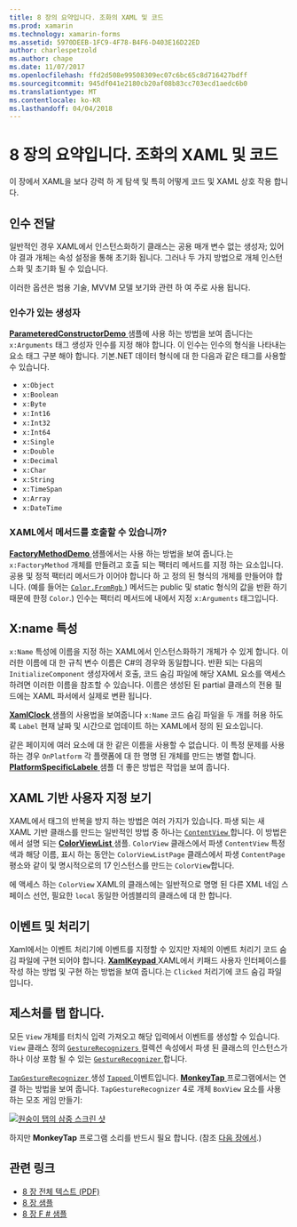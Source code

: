 ```yaml
---
title: 8 장의 요약입니다. 조화의 XAML 및 코드
ms.prod: xamarin
ms.technology: xamarin-forms
ms.assetid: 5970DEEB-1FC9-4F78-B4F6-D403E16D22ED
author: charlespetzold
ms.author: chape
ms.date: 11/07/2017
ms.openlocfilehash: ffd2d508e99508309ec07c6bc65c8d716427bdff
ms.sourcegitcommit: 945df041e2180cb20af08b83cc703ecd1aedc6b0
ms.translationtype: MT
ms.contentlocale: ko-KR
ms.lasthandoff: 04/04/2018
---
```

# <a name="summary-of-chapter-8-code-and-xaml-in-harmony"></a>8 장의 요약입니다. 조화의 XAML 및 코드

이 장에서 XAML을 보다 강력 하 게 탐색 및 특히 어떻게 코드 및 XAML 상호 작용 합니다.

## <a name="passing-arguments"></a>인수 전달

일반적인 경우 XAML에서 인스턴스화하기 클래스는 공용 매개 변수 없는 생성자; 있어야 결과 개체는 속성 설정을 통해 초기화 됩니다. 그러나 두 가지 방법으로 개체 인스턴스화 및 초기화 될 수 있습니다.

이러한 옵션은 범용 기술, MVVM 모델 보기와 관련 하 여 주로 사용 됩니다.

### <a name="constructors-with-arguments"></a>인수가 있는 생성자

[ **ParameteredConstructorDemo** ](https://github.com/xamarin/xamarin-forms-book-samples/tree/master/Chapter08/ParameteredConstructorDemo) 샘플에 사용 하는 방법을 보여 줍니다는 `x:Arguments` 태그 생성자 인수를 지정 해야 합니다. 이 인수는 인수의 형식을 나타내는 요소 태그 구분 해야 합니다. 기본.NET 데이터 형식에 대 한 다음과 같은 태그를 사용할 수 있습니다.

- `x:Object`
- `x:Boolean`
- `x:Byte`
- `x:Int16`
- `x:Int32`
- `x:Int64`
- `x:Single`
- `x:Double`
- `x:Decimal`
- `x:Char`
- `x:String`
- `x:TimeSpan`
- `x:Array`
- `x:DateTime`

### <a name="can-i-call-methods-from-xaml"></a>XAML에서 메서드를 호출할 수 있습니까?

[ **FactoryMethodDemo** ](https://github.com/xamarin/xamarin-forms-book-samples/tree/master/Chapter08/FactoryMethodDemo) 샘플에서는 사용 하는 방법을 보여 줍니다.는 `x:FactoryMethod` 개체를 만들려고 호출 되는 팩터리 메서드를 지정 하는 요소입니다. 공용 및 정적 팩터리 메서드가 이어야 합니다 하 고 정의 된 형식의 개체를 만들어야 합니다. (예를 들어는 [ `Color.FromRgb` ](https://developer.xamarin.com/api/member/Xamarin.Forms.Color.FromRgb/p/System.Double/System.Double/System.Double/)) 메서드는 public 및 static 형식의 값을 반환 하기 때문에 한정 `Color`.) 인수는 팩터리 메서드에 내에서 지정 `x:Arguments` 태그입니다.

## <a name="the-xname-attribute"></a>X:name 특성

`x:Name` 특성에 이름을 지정 하는 XAML에서 인스턴스화하기 개체가 수 있게 합니다. 이러한 이름에 대 한 규칙 변수 이름은 C#의 경우와 동일합니다. 반환 되는 다음의 `InitializeComponent` 생성자에서 호출, 코드 숨김 파일에 해당 XAML 요소를 액세스 하려면 이러한 이름을 참조할 수 있습니다. 이름은 생성된 된 partial 클래스의 전용 필드에는 XAML 파서에서 실제로 변환 됩니다.

[ **XamlClock** ](https://github.com/xamarin/xamarin-forms-book-samples/tree/master/Chapter08/XamlClock) 샘플의 사용법을 보여줍니다 `x:Name` 코드 숨김 파일을 두 개를 허용 하도록 `Label` 현재 날짜 및 시간으로 업데이트 하는 XAML에서 정의 된 요소입니다.

같은 페이지에 여러 요소에 대 한 같은 이름을 사용할 수 없습니다. 이 특정 문제를 사용 하는 경우 `OnPlatform` 각 플랫폼에 대 한 명명 된 개체를 만드는 병렬 합니다. [ **PlatformSpecificLabele** ](https://github.com/xamarin/xamarin-forms-book-samples/tree/master/Chapter08/PlatformSpecificLabels) 샘플 더 좋은 방법은 작업을 보여 줍니다.

## <a name="custom-xaml-based-views"></a>XAML 기반 사용자 지정 보기

XAML에서 태그의 반복을 방지 하는 방법은 여러 가지가 있습니다. 파생 되는 새 XAML 기반 클래스를 만드는 일반적인 방법 중 하나는 [ `ContentView` ](https://developer.xamarin.com/api/type/Xamarin.Forms.ContentView/)합니다. 이 방법은에서 설명 되는 [ **ColorViewList** ](https://github.com/xamarin/xamarin-forms-book-samples/tree/master/Chapter08/ColorViewList) 샘플. `ColorView` 클래스에서 파생 `ContentView` 특정 색과 해당 이름, 표시 하는 동안는 `ColorViewListPage` 클래스에서 파생 `ContentPage` 평소와 같이 및 명시적으로의 17 인스턴스를 만드는 `ColorView`합니다.

에 액세스 하는 `ColorView` XAML의 클래스에는 일반적으로 명명 된 다른 XML 네임 스페이스 선언, 필요한 `local` 동일한 어셈블리의 클래스에 대 한 합니다.

## <a name="events-and-handlers"></a>이벤트 및 처리기

Xaml에서는 이벤트 처리기에 이벤트를 지정할 수 있지만 자체의 이벤트 처리기 코드 숨김 파일에 구현 되어야 합니다. [ **XamlKeypad** ](https://github.com/xamarin/xamarin-forms-book-samples/tree/master/Chapter08/XamlKeypad) XAML에서 키패드 사용자 인터페이스를 작성 하는 방법 및 구현 하는 방법을 보여 줍니다.는 `Clicked` 처리기에 코드 숨김 파일입니다.

## <a name="tap-gestures"></a>제스처를 탭 합니다.

모든 `View` 개체를 터치식 입력 가져오고 해당 입력에서 이벤트를 생성할 수 있습니다. `View` 클래스 정의 [ `GestureRecognizers` ](https://developer.xamarin.com/api/property/Xamarin.Forms.View.GestureRecognizers/) 컬렉션 속성에서 파생 된 클래스의 인스턴스가 하나 이상 포함 될 수 있는 [ `GestureRecognizer` ](https://developer.xamarin.com/api/type/Xamarin.Forms.GestureRecognizer/)합니다.

[ `TapGestureRecognizer` ](https://developer.xamarin.com/api/type/Xamarin.Forms.TapGestureRecognizer/) 생성 [ `Tapped` ](https://developer.xamarin.com/api/event/Xamarin.Forms.TapGestureRecognizer.Tapped/) 이벤트입니다. [ **MonkeyTap** ](https://github.com/xamarin/xamarin-forms-book-samples/tree/master/Chapter08/MonkeyTap) 프로그램에서는 연결 하는 방법을 보여 줍니다. `TapGestureRecognizer` 4로 개체 `BoxView` 요소를 사용 하는 모조 게임 만들기:

[![원숭이 탭의 삼중 스크린 샷](images/ch08fg07-small.png "모방 게임")](images/ch08fg07-large.png#lightbox "모방 게임")

하지만 **MonkeyTap** 프로그램 소리를 반드시 필요 합니다. (참조 [다음 장에서](chapter09.md).)



## <a name="related-links"></a>관련 링크

- [8 장 전체 텍스트 (PDF)](https://download.xamarin.com/developer/xamarin-forms-book/XamarinFormsBook-Ch08-Apr2016.pdf)
- [8 장 샘플](https://github.com/xamarin/xamarin-forms-book-samples/tree/master/Chapter08)
- [8 장 F # 샘플](https://github.com/xamarin/xamarin-forms-book-samples/tree/master/Chapter08/FS/XamlKeypad)
